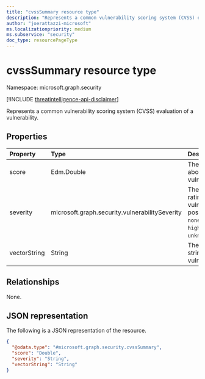 ```yaml
---
title: "cvssSummary resource type"
description: "Represents a common vulnerability scoring system (CVSS) evaluation of a vulnerability."
author: "joerattazzi-microsoft"
ms.localizationpriority: medium
ms.subservice: "security"
doc_type: resourcePageType
---
```


# cvssSummary resource type

Namespace: microsoft.graph.security

[!INCLUDE [threatintelligence-api-disclaimer](../../includes/threatintelligence-api-disclaimer.md)]

Represents a common vulnerability scoring system (CVSS) evaluation of a vulnerability.

## Properties

| Property     | Type                                           | Description                                                                                                                                  |
| :----------- | :--------------------------------------------- | :------------------------------------------------------------------------------------------------------------------------------------------- |
| score        | Edm.Double                                     | The CVSS score about this vulnerability.                                                                                                     |
| severity     | microsoft.graph.security.vulnerabilitySeverity | The CVSS severity rating for this vulnerability. The possible values are: `none`, `low`, `medium`, `high`, `critical`, `unknownFutureValue`. |
| vectorString | String                                         | The CVSS vector string for this vulnerability.                                                                                               |

## Relationships

None.

## JSON representation

The following is a JSON representation of the resource.

<!-- {
  "blockType": "resource",
  "@odata.type": "microsoft.graph.security.cvssSummary"
}
-->

```json
{
  "@odata.type": "#microsoft.graph.security.cvssSummary",
  "score": "Double",
  "severity": "String",
  "vectorString": "String"
}
```
